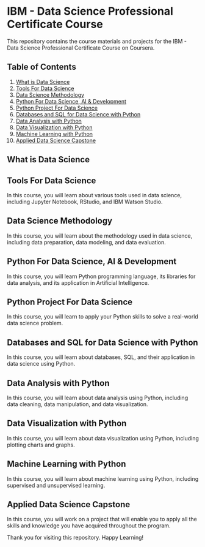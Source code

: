 # IBM - Data Science Professional Certificate Course

This repository contains the course materials and projects for the IBM - Data Science Professional Certificate Course on Coursera.

## Table of Contents

1. [What is Data Science](#what-is-data-science)
2. [Tools For Data Science](#tools-for-data-science)
3. [Data Science Methodology](#data-science-methodology)
4. [Python For Data Science, AI & Development](#python-for-data-science-ai--development)
5. [Python Project For Data Science](#python-project-for-data-science)
6. [Databases and SQL for Data Science with Python](#databases-and-sql-for-data-science-with-python)
7. [Data Analysis with Python](#data-analysis-with-python)
8. [Data Visualization with Python](#data-visualization-with-python)
9. [Machine Learning with Python](#machine-learning-with-python)
10. [Applied Data Science Capstone](#applied-data-science-capstone)

## What is Data Science

<div data-iframe-width="150" data-iframe-height="270" data-share-badge-id="87a39d7c-0cd7-4526-8bc5-a8a3130020bb" data-share-badge-host="https://www.credly.com"></div>


## Tools For Data Science

In this course, you will learn about various tools used in data science, including Jupyter Notebook, RStudio, and IBM Watson Studio.

## Data Science Methodology

In this course, you will learn about the methodology used in data science, including data preparation, data modeling, and data evaluation.

## Python For Data Science, AI & Development

In this course, you will learn Python programming language, its libraries for data analysis, and its application in Artificial Intelligence.

## Python Project For Data Science

In this course, you will learn to apply your Python skills to solve a real-world data science problem.

## Databases and SQL for Data Science with Python

In this course, you will learn about databases, SQL, and their application in data science using Python.

## Data Analysis with Python

In this course, you will learn about data analysis using Python, including data cleaning, data manipulation, and data visualization.

## Data Visualization with Python

In this course, you will learn about data visualization using Python, including plotting charts and graphs.

## Machine Learning with Python

In this course, you will learn about machine learning using Python, including supervised and unsupervised learning.

## Applied Data Science Capstone

In this course, you will work on a project that will enable you to apply all the skills and knowledge you have acquired throughout the program.

Thank you for visiting this repository. Happy Learning!

